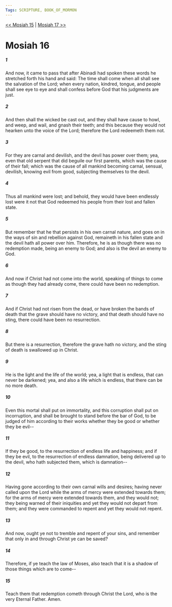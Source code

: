 ```yaml
---
Tags: SCRIPTURE, BOOK_OF_MORMON
---
```


[<< Mosiah 15](BOOK_OF_MORMON/08_Mosiah/Mosiah_15.md) | [Mosiah 17 >>](BOOK_OF_MORMON/08_Mosiah/Mosiah_17.md)

# Mosiah 16

##### 1

And now, it came to pass that after Abinadi had spoken these words he stretched forth his hand and said: The time shall come when all shall see the salvation of the Lord; when every nation, kindred, tongue, and people shall see eye to eye and shall confess before God that his judgments are just.

##### 2

And then shall the wicked be cast out, and they shall have cause to howl, and weep, and wail, and gnash their teeth; and this because they would not hearken unto the voice of the Lord; therefore the Lord redeemeth them not.

##### 3

For they are carnal and devilish, and the devil has power over them; yea, even that old serpent that did beguile our first parents, which was the cause of their fall; which was the cause of all mankind becoming carnal, sensual, devilish, knowing evil from good, subjecting themselves to the devil.

##### 4

Thus all mankind were lost; and behold, they would have been endlessly lost were it not that God redeemed his people from their lost and fallen state.

##### 5

But remember that he that persists in his own carnal nature, and goes on in the ways of sin and rebellion against God, remaineth in his fallen state and the devil hath all power over him. Therefore, he is as though there was no redemption made, being an enemy to God; and also is the devil an enemy to God.

##### 6

And now if Christ had not come into the world, speaking of things to come as though they had already come, there could have been no redemption.

##### 7

And if Christ had not risen from the dead, or have broken the bands of death that the grave should have no victory, and that death should have no sting, there could have been no resurrection.

##### 8

But there is a resurrection, therefore the grave hath no victory, and the sting of death is swallowed up in Christ.

##### 9

He is the light and the life of the world; yea, a light that is endless, that can never be darkened; yea, and also a life which is endless, that there can be no more death.

##### 10

Even this mortal shall put on immortality, and this corruption shall put on incorruption, and shall be brought to stand before the bar of God, to be judged of him according to their works whether they be good or whether they be evil--

##### 11

If they be good, to the resurrection of endless life and happiness; and if they be evil, to the resurrection of endless damnation, being delivered up to the devil, who hath subjected them, which is damnation--

##### 12

Having gone according to their own carnal wills and desires; having never called upon the Lord while the arms of mercy were extended towards them; for the arms of mercy were extended towards them, and they would not; they being warned of their iniquities and yet they would not depart from them; and they were commanded to repent and yet they would not repent.

##### 13

And now, ought ye not to tremble and repent of your sins, and remember that only in and through Christ ye can be saved?

##### 14

Therefore, if ye teach the law of Moses, also teach that it is a shadow of those things which are to come--

##### 15

Teach them that redemption cometh through Christ the Lord, who is the very Eternal Father. Amen.
